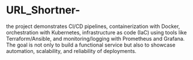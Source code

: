 # URL_Shortner-
the project demonstrates CI/CD pipelines, containerization with Docker, orchestration with Kubernetes, infrastructure as code (IaC) using tools like Terraform/Ansible, and monitoring/logging with Prometheus and Grafana. The goal is not only to build a functional service but also to showcase automation, scalability, and reliability of deployments.
